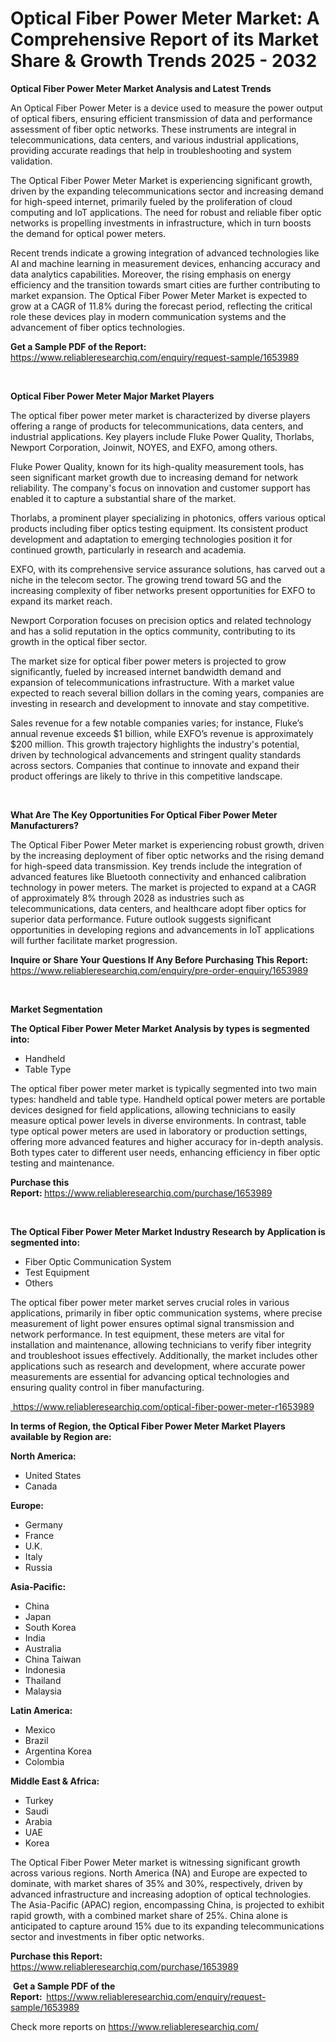 <p><h1>Optical Fiber Power Meter Market: A Comprehensive Report of its Market Share & Growth Trends 2025 - 2032</h1></p><p><strong>Optical Fiber Power Meter Market Analysis and Latest Trends</strong></p>
<p><p>An Optical Fiber Power Meter is a device used to measure the power output of optical fibers, ensuring efficient transmission of data and performance assessment of fiber optic networks. These instruments are integral in telecommunications, data centers, and various industrial applications, providing accurate readings that help in troubleshooting and system validation.</p><p>The Optical Fiber Power Meter Market is experiencing significant growth, driven by the expanding telecommunications sector and increasing demand for high-speed internet, primarily fueled by the proliferation of cloud computing and IoT applications. The need for robust and reliable fiber optic networks is propelling investments in infrastructure, which in turn boosts the demand for optical power meters. </p><p>Recent trends indicate a growing integration of advanced technologies like AI and machine learning in measurement devices, enhancing accuracy and data analytics capabilities. Moreover, the rising emphasis on energy efficiency and the transition towards smart cities are further contributing to market expansion. The Optical Fiber Power Meter Market is expected to grow at a CAGR of 11.8% during the forecast period, reflecting the critical role these devices play in modern communication systems and the advancement of fiber optics technologies.</p></p>
<p><strong>Get a Sample PDF of the Report:&nbsp;</strong> <a href="https://www.reliableresearchiq.com/enquiry/request-sample/1653989?utm_campaign=3276&utm_medium=2&utm_source=Github&utm_content=ia&utm_term=07032025&utm_id=optical-fiber-power-meter">https://www.reliableresearchiq.com/enquiry/request-sample/1653989</a></p>
<p>&nbsp;</p>
<p><strong>Optical Fiber Power Meter Major Market Players</strong></p>
<p><p>The optical fiber power meter market is characterized by diverse players offering a range of products for telecommunications, data centers, and industrial applications. Key players include Fluke Power Quality, Thorlabs, Newport Corporation, Joinwit, NOYES, and EXFO, among others.</p><p>Fluke Power Quality, known for its high-quality measurement tools, has seen significant market growth due to increasing demand for network reliability. The company's focus on innovation and customer support has enabled it to capture a substantial share of the market.</p><p>Thorlabs, a prominent player specializing in photonics, offers various optical products including fiber optics testing equipment. Its consistent product development and adaptation to emerging technologies position it for continued growth, particularly in research and academia.</p><p>EXFO, with its comprehensive service assurance solutions, has carved out a niche in the telecom sector. The growing trend toward 5G and the increasing complexity of fiber networks present opportunities for EXFO to expand its market reach.</p><p>Newport Corporation focuses on precision optics and related technology and has a solid reputation in the optics community, contributing to its growth in the optical fiber sector.</p><p>The market size for optical fiber power meters is projected to grow significantly, fueled by increased internet bandwidth demand and expansion of telecommunications infrastructure. With a market value expected to reach several billion dollars in the coming years, companies are investing in research and development to innovate and stay competitive.</p><p>Sales revenue for a few notable companies varies; for instance, Fluke’s annual revenue exceeds $1 billion, while EXFO’s revenue is approximately $200 million. This growth trajectory highlights the industry's potential, driven by technological advancements and stringent quality standards across sectors. Companies that continue to innovate and expand their product offerings are likely to thrive in this competitive landscape.</p></p>
<p>&nbsp;</p>
<p><strong>What Are The Key Opportunities For Optical Fiber Power Meter Manufacturers?</strong></p>
<p><p>The Optical Fiber Power Meter market is experiencing robust growth, driven by the increasing deployment of fiber optic networks and the rising demand for high-speed data transmission. Key trends include the integration of advanced features like Bluetooth connectivity and enhanced calibration technology in power meters. The market is projected to expand at a CAGR of approximately 8% through 2028 as industries such as telecommunications, data centers, and healthcare adopt fiber optics for superior data performance. Future outlook suggests significant opportunities in developing regions and advancements in IoT applications will further facilitate market progression.</p></p>
<p><strong>Inquire or Share Your Questions If Any Before Purchasing This Report:</strong> <a href="https://www.reliableresearchiq.com/enquiry/pre-order-enquiry/1653989?utm_campaign=3276&utm_medium=2&utm_source=Github&utm_content=ia&utm_term=07032025&utm_id=optical-fiber-power-meter">https://www.reliableresearchiq.com/enquiry/pre-order-enquiry/1653989</a></p>
<p>&nbsp;</p>
<p><strong>Market Segmentation</strong></p>
<p><strong>The Optical Fiber Power Meter Market Analysis by types is segmented into:</strong></p>
<p><ul><li>Handheld</li><li>Table Type</li></ul></p>
<p><p>The optical fiber power meter market is typically segmented into two main types: handheld and table type. Handheld optical power meters are portable devices designed for field applications, allowing technicians to easily measure optical power levels in diverse environments. In contrast, table type optical power meters are used in laboratory or production settings, offering more advanced features and higher accuracy for in-depth analysis. Both types cater to different user needs, enhancing efficiency in fiber optic testing and maintenance.</p></p>
<p><strong>Purchase this Report:&nbsp;</strong><a href="https://www.reliableresearchiq.com/purchase/1653989?utm_campaign=3276&utm_medium=2&utm_source=Github&utm_content=ia&utm_term=07032025&utm_id=optical-fiber-power-meter">https://www.reliableresearchiq.com/purchase/1653989</a></p>
<p>&nbsp;</p>
<p><strong>The Optical Fiber Power Meter Market Industry Research by Application is segmented into:</strong></p>
<p><ul><li>Fiber Optic Communication System</li><li>Test Equipment</li><li>Others</li></ul></p>
<p><p>The optical fiber power meter market serves crucial roles in various applications, primarily in fiber optic communication systems, where precise measurement of light power ensures optimal signal transmission and network performance. In test equipment, these meters are vital for installation and maintenance, allowing technicians to verify fiber integrity and troubleshoot issues effectively. Additionally, the market includes other applications such as research and development, where accurate power measurements are essential for advancing optical technologies and ensuring quality control in fiber manufacturing.</p></p>
<p><a href="https://www.reliableresearchiq.com/optical-fiber-power-meter-r1653989?utm_campaign=3276&utm_medium=2&utm_source=Github&utm_content=ia&utm_term=07032025&utm_id=optical-fiber-power-meter">&nbsp;https://www.reliableresearchiq.com/optical-fiber-power-meter-r1653989</a></p>
<p><strong>In terms of Region, the Optical Fiber Power Meter Market Players available by Region are:</strong></p>
<p>
    <p> <strong> North America: </strong>
        <ul>
            <li>United States</li>
            <li>Canada</li>
        </ul>
        </p> 
    <p> <strong> Europe: </strong>
        <ul>
            <li>Germany</li>
            <li>France</li>
            <li>U.K.</li>
            <li>Italy</li>
            <li>Russia</li>
        </ul>
        </p> 
    <p> <strong> Asia-Pacific: </strong>
        <ul>
            <li>China</li>
            <li>Japan</li>
            <li>South Korea</li>
            <li>India</li>
            <li>Australia</li>
            <li>China Taiwan</li>
            <li>Indonesia</li>
            <li>Thailand</li>
            <li>Malaysia</li>
        </ul>
        </p> 
    <p> <strong> Latin America: </strong>
        <ul>
            <li>Mexico</li>
            <li>Brazil</li>
            <li>Argentina Korea</li>
            <li>Colombia</li>
        </ul>
        </p> 
    <p> <strong> Middle East & Africa: </strong>
        <ul>
            <li>Turkey</li>
            <li>Saudi</li>
            <li>Arabia</li>
            <li>UAE</li>
            <li>Korea</li>
        </ul>
    </p>
    </p>
<p><p>The Optical Fiber Power Meter market is witnessing significant growth across various regions. North America (NA) and Europe are expected to dominate, with market shares of 35% and 30%, respectively, driven by advanced infrastructure and increasing adoption of optical technologies. The Asia-Pacific (APAC) region, encompassing China, is projected to exhibit rapid growth, with a combined market share of 25%. China alone is anticipated to capture around 15% due to its expanding telecommunications sector and investments in fiber optic networks.</p></p>
<p><strong>Purchase this Report: </strong><a href="https://www.reliableresearchiq.com/purchase/1653989?utm_campaign=3276&utm_medium=2&utm_source=Github&utm_content=ia&utm_term=07032025&utm_id=optical-fiber-power-meter">https://www.reliableresearchiq.com/purchase/1653989</a></p>
<p>&nbsp;<strong>Get a Sample PDF of the Report:&nbsp;&nbsp;</strong><a href="https://www.reliableresearchiq.com/enquiry/request-sample/1653989?utm_campaign=3276&utm_medium=2&utm_source=Github&utm_content=ia&utm_term=07032025&utm_id=optical-fiber-power-meter">https://www.reliableresearchiq.com/enquiry/request-sample/1653989</a></p>
<p><strong></strong></p>
<p>Check more reports on <a href="https://www.reliableresearchiq.com/?utm_campaign=3276&utm_medium=2&utm_source=Github&utm_content=ia&utm_term=07032025&utm_id=optical-fiber-power-meter">https://www.reliableresearchiq.com/</a></p>